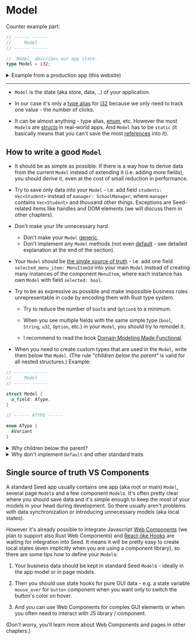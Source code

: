 # Model

Counter example part:

```rust
// ------ ------
//     Model
// ------ ------

// `Model` describes our app state.
type Model = i32;
```

<details>
<summary>Example from a production app (this website)</summary>

```rust
pub struct Model {
    pub base_url: Url,
    pub page: Page,
    pub selected_seed_version: SeedVersion,
    pub guide_list_visibility: Visibility,
    pub menu_visibility: Visibility,
    pub in_prerendering: bool,
    pub guides: Vec<Guide>,
    pub search_query: String,
    pub matched_guides: Vec<Guide>,
    pub mode: Mode,
}
```

</details>

---

- `Model` is the state (aka store, data, ..) of your application.

- In our case it's only a [type alias](https://doc.rust-lang.org/book/ch19-04-advanced-types.html?highlight=alias#creating-type-synonyms-with-type-aliases) for [i32](https://doc.rust-lang.org/book/ch03-02-data-types.html#integer-types) because we only need to track one value - the number of clicks.

- It can be almost anything - type alias, [enum](https://doc.rust-lang.org/book/ch06-00-enums.html), etc. However the most `Model`s are [structs](https://doc.rust-lang.org/book/ch05-00-structs.html) in real-world apps. And `Model` has to be `static` (it basically means that you can't save the most [references](https://doc.rust-lang.org/book/ch04-02-references-and-borrowing.html#references-and-borrowing) into it).

## How to write a good `Model`

- It should be as simple as possible. If there is a way how to derive data from the current `Model` instead of extending it (i.e. adding more fields), you should derive it, even at the cost of small reduction in performance.

- Try to save only data into your `Model` - i.e. add field `students: Vec<Student>` instead of `manager: SchoolManager`, where `manager` contains `Vec<Student>` and thousand other things. Exceptions are Seed-related items like handles and DOM elements (we will discuss them in other chapters).

- Don't make your life unnecessary hard.
  - Don't make your `Model` [generic](https://doc.rust-lang.org/book/ch10-00-generics.html).
  - Don't implement any `Model` methods (not even [default](https://doc.rust-lang.org/std/default/trait.Default.html) - see detailed explanation at the end of the section).

- Your `Model` should be [the single source of truth](https://en.wikipedia.org/wiki/Single_source_of_truth) - i.e. add one field `selected_menu_item: MenuItemId` into your main `Model` instead of creating many instances of the component `MenuItem`, where each instance has own `Model` with field `selected: bool`.

- Try to be as expressive as possible and make impossible business rules unrepresentable in code by encoding them with Rust type system.

   - Try to reduce the number of `bool`s and `Option`s to a minimum.
   
   - When you see multiple fields with the same simple type (`bool`, `String`, `u32`, `Option`, etc.) in your `Model`, you should try to remodel it.
   
   - I recommend to read the book [Domain Modeling Made Functional](https://fsharpforfunandprofit.com/books/).

- When you need to create custom types that are used in the `Model`, write them below the `Model`. (The rule *"children below the parent"* is valid for all nested structures.) Example:
```rust
// ------ ------
//     Model
// ------ ------

struct Model {
  a_field: AType,
}

// ------ ATYPE ------

enum AType {
  AVariant
}

```
<details>
<summary>Why children below the parent?</summary>

Imagine the code with this pattern:
```
ChildA
impls for ChildA
ChildB
ChildC
..
Parent
```
You don't know what children are interesting for you because you don't know how and where they are used until you see also the parent.

Human short-term memory can hold only cca 7 items - that means it's very easily overloaded by reading child definitions and as a result the reader will start to jump between children and the parent to empty space and decrease cognitive load.

You can improve DX by moving children below the parent to allow readers to filter interesting children.

Another reason is scanning - readers (especially advanced developers) scan the code and try to recognize familiar patterns or basic building blocks - then blocks like
```rust
// ------ ------
//     xxxxx
// ------ ------

xxxxxx Model / init / .. {
```
effectively work as checkpoints for the eyes.

</details>

<details>
<summary>Why don't implement <code>Default</code> and other standard traits</summary>

Generally all implementations of standard traits (`From`, `Into`, `Default`, `Display`) are very useful if the item (`struct`, `enum`...) is used in multiple contexts or with multiple other items - then the generalization makes sense because it implies you are writing idiomatic Rust and it plays nicely with other standard traits and other items.
However when you start to implement standard traits for many items, your code-base is slowly turning into the sea of `.into()`, `::default()`, `.to_string()`, etc. 

As the result:

   - You lose expressive domain-specific names so it can be pretty hard to orient in the code.
   - It bloats the code because standard traits have to cover many cases so they tend to be more complicated.
   - You need to "bend" some parts of your code so it can be written with those implemented traits - it also makes the code harder to read any probably slower.

**`Default` trait**: We assume `xx::default()` calls are pretty cheap operations (see `Default` for [primitive types](https://doc.rust-lang.org/src/core/default.rs.html#132) or [Vec](https://doc.rust-lang.org/src/alloc/vec.rs.html#2334-2339)) - in the most cases there isn't even memory allocation on the heap and you probably won't find more expensive operations in `Default` implementations for other items. So when you write more sophisticated `Default` code for your item and somebody use this item in a nested structure, he will be very surprised once he writes some benchmarks.

One Seed user was even able to accidentally write recursive loop of nested complex `Default`s that was causing stack overflow.

In Seed apps, you need to create `Model` only once, so when you implement `Default` for `Model`:
  - It only bloats the code.
  - You'll have tendency to overwrite default values in `init` function because some `Model` parts will depend on `Url` or on other values => worse readability and slower code. (You'll learn about `init` and `Url` in other chapters.)
  - It sends misleading signal that `Model` is/can be created on multiple places.

</details>


## Single source of truth VS Components

A standard Seed app usually contains one app (aka root or main) `Model`, several  page `Model`s and a few component `Model`s. It's often pretty clear where you should save data and it's simple enough to keep the most of your models in your head during development. So there usually aren't problems with data synchronization or introducing unnecessary models (aka local states).

However it's already possible to integrate Javascript [Web Components](https://developer.mozilla.org/en-US/docs/Web/Web_Components) (we plan to support also Rust Web Components) and [React-like Hooks](https://reactjs.org/docs/hooks-overview.html#state-hook) are waiting for integration into Seed. It means it will be pretty easy to create local states (even implicitly when you are using a component library), so there are some tips how to define your `Model`s:

1. Your business data should be kept in standard Seed `Model`s - ideally in the app model or in page models.

1. Then you should use state hooks for pure GUI data - e.g. a state variable `mouse_over` for `button` component when you want only to switch the button's color on hover.

1. And you can use Web Components for complex GUI elements or when you often need to interact with JS library / component.

(Don't worry, you'll learn more about Web Components and pages in other chapters.)
